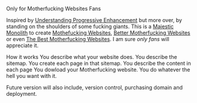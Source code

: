 Only for Motherfucking Websites Fans

Inspired by [Understanding Progressive Enhancement](https://alistapart.com/article/understandingprogressiveenhancement/) but more over, by standing on the shoulders of some fucking giants.
This is a [Majestic Monolith](https://signalvnoise.com/svn3/the-majestic-monolith/) to create [Mothefucking Websites](https://motherfuckingwebsite.com/), [Better Motherfucking Websites](http://bettermotherfuckingwebsite.com/) or even [The Best Motherfucking Websites](https://thebestmotherfucking.website/).
I am sure *only fans* will appreciate it.
 

How it works
You describe what your website does.
You describe the sitemap.
You create each page in that sitemap.
You describe the content in each page
You dowload your Motherfucking website.
You do whatever the hell you want with it.

Future version will also include, version control, purchasing domain and deployment.
